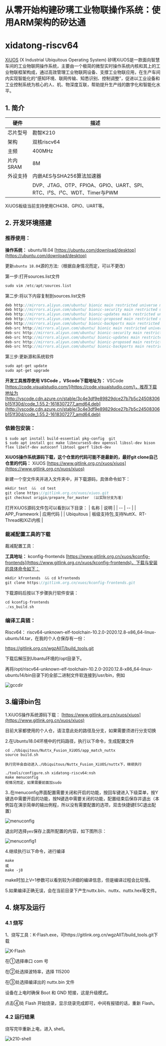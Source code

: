 # 从零开始构建矽璓工业物联操作系统：使用ARM架构的矽达通

# xidatong-riscv64

[XiUOS](http://xuos.io/) (X Industrial Ubiquitous Operating System) 矽璓XiUOS是一款面向智慧车间的工业物联网操作系统，主要由一个极简的微型实时操作系统内核和其上的工业物联框架构成，通过高效管理工业物联网设备、支撑工业物联应用，在生产车间内实现智能化的“感知环境、联网传输、知悉识别、控制调整”，促进以工业设备和工业控制系统为核心的人、机、物深度互联，帮助提升生产线的数字化和智能化水平。

## 1. 简介

| 硬件 | 描述 |
| -- | -- |
|芯片型号| 勘智K210 |
|架构| 双核riscv64 |
|主频| 400MHz                                                       |
|片内SRAM| 8M |
|外设支持| 内嵌AES与SHA256算法加速器 |
|| DVP、JTAG、OTP、FPIOA、GPIO、UART、SPI、RTC、I²S、I²C、WDT、Timer与PWM |

XiUOS板级当前支持使用CH438、GPIO、UART等。

## 2. 开发环境搭建

### 推荐使用：

**操作系统：** ubuntu18.04 [https://ubuntu.com/download/desktop](https://ubuntu.com/download/desktop)

更新`ubuntu 18.04`源的方法:（根据自身情况而定，可以不更改）

第一步:打开sources.list文件

```c
sudo vim /etc/apt/sources.list
```

第二步:将以下内容复制到sources.list文件

```c
deb http://mirrors.aliyun.com/ubuntu/ bionic main restricted universe multiverse
deb http://mirrors.aliyun.com/ubuntu/ bionic-security main restricted universe multiverse
deb http://mirrors.aliyun.com/ubuntu/ bionic-updates main restricted universe multiverse
deb http://mirrors.aliyun.com/ubuntu/ bionic-proposed main restricted universe multiverse
deb http://mirrors.aliyun.com/ubuntu/ bionic-backports main restricted universe multiverse
deb-src http://mirrors.aliyun.com/ubuntu/ bionic main restricted universe multiverse
deb-src http://mirrors.aliyun.com/ubuntu/ bionic-security main restricted universe multiverse
deb-src http://mirrors.aliyun.com/ubuntu/ bionic-updates main restricted universe multiverse
deb-src http://mirrors.aliyun.com/ubuntu/ bionic-proposed main restricted universe multiverse
deb-src http://mirrors.aliyun.com/ubuntu/ bionic-backports main restricted universe multiverse
```

第三步:更新源和系统软件

```c
sudo apt-get update
sudo apt-get upgrade
```

**开发工具推荐使用 VSCode   ，VScode下载地址为：** VSCode  [https://code.visualstudio.com/](https://code.visualstudio.com/)，推荐下载地址为 [http://vscode.cdn.azure.cn/stable/3c4e3df9e89829dce27b7b5c24508306b151f30d/code_1.55.2-1618307277_amd64.deb](http://vscode.cdn.azure.cn/stable/3c4e3df9e89829dce27b7b5c24508306b151f30d/code_1.55.2-1618307277_amd64.deb)

### 依赖包安装：

```
$ sudo apt install build-essential pkg-config  git
$ sudo apt install gcc make libncurses5-dev openssl libssl-dev bison flex libelf-dev autoconf libtool gperf libc6-dev
```

**XiUOS操作系统源码下载，这个仓里的代码可能不是最新的，最好git clone自己仓里的代码：** XiUOS [https://www.gitlink.org.cn/xuos/xiuos](https://www.gitlink.org.cn/xuos/xiuos)

新建一个空文件夹并进入文件夹中，并下载源码，具体命令如下：

```c
mkdir test  &&  cd test
git clone https://gitlink.org.cn/xuos/xiuos.git
git checkout origin/prepare_for_master  (以实际分支为准)
```

打开XiUOS源码文件包可以看到以下目录：
| 名称 | 说明 |
| -- | -- |
| APP_Framework | 应用代码 |
| Ubiquitous | 板级支持包,支持NuttX、RT-Thread和XiZi内核 |


### 裁减配置工具的下载

裁减配置工具：

**工具地址：** kconfig-frontends [https://www.gitlink.org.cn/xuos/kconfig-frontends](https://www.gitlink.org.cn/xuos/kconfig-frontends)，下载与安装的具体命令如下：

```c
mkdir kfrontends  && cd kfrontends
git clone https://gitlink.org.cn/xuos/kconfig-frontends.git
```

下载源码后按以下步骤执行软件安装：

```c
cd kconfig-frontends
./xs_build.sh
```

### 编译工具链：

Riscv64： riscv64-unknown-elf-toolchain-10.2.0-2020.12.8-x86_64-linux-ubuntu14.tar，在我的个人仓保存有一份：

https://gitlink.org.cn/wgzAIIT/build_tools.git

下载后解压到Ubantu环境的/opt目录下。

再将/opt/riscv64-unknown-elf-toolchain-10.2.0-2020.12.8-x86_64-linux-ubuntu14/bin目录下的全部二进制文件软连接到/usr/bin，例如

![gccdir](img/gccdir.jpg)



## 3.编译bin包

1.XiUOS操作系统源码下载： [https://www.gitlink.org.cn/xuos/xiuos](https://www.gitlink.org.cn/xuos/xiuos)

   目前大家都使用的个人仓，请注意此处的路径及分支，如果需要须进行分支切换

2.在Ubuntu18.04环境中的代码路径，执行以下命令，生成配置文件

```shell
cd ./Ubiquitous/Nuttx_Fusion_XiUOS/app_match_nuttx
source build.sh

执行完毕会自动进入./Ubiquitous/Nuttx_Fusion_XiUOS/nuttx下，继续执行

./tools/configure.sh xidatong-riscv64:nsh
make menuconfig
视情况而定，如果需要前面加sudo
```

3..在menuconfig界面配置需要关闭和开启的功能，按回车键进入下级菜单，按Y键选中需要开启的功能，按N键选中需要关闭的功能，配置结束后保存并退出（本例旨在演示简单的输出例程，所以没有需要配置的选项，双击快捷键ESC退出配置）

![menuconfig](./img/menuconfig.png)

退出时选择`yes`保存上面所配置的内容，如下图所示：

![menuconfig1](./img/menuconfigexit.png)

4.继续执行以下命令，进行编译

```shell
make
或
make -j8
```

make时加上V=1参数可以看到较为详细的编译信息，但是编译过程会比较慢。

5.如果编译正确无误，会在当前目录下产生nuttx.bin、nuttx、nuttx.hex等文件。

## 4. 烧写及运行

### 4.1 烧写
1、烧写工具：K-Flash.exe，可https://gitlink.org.cn/wgzAIIT/build_tools.git下载

![K-Flash](img/K-Flash.jpg)

在①选择串口 com 号

在②处选择波特率，选择 115200

在③处选择编译出的 nuttx.bin 文件

设备在上电时确保 Boot 和 GND 短接，这是升级模式。

点击④处 Flash 开始烧录，显示烧录完成即可，中间有报错的话，重新 Flash。

### 4.2 运行结果

烧写完毕重新上电，进入 shell。

![k210-shell](img/k210-shell.jpg)
